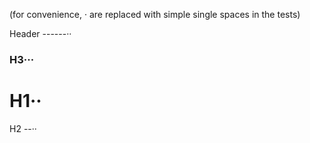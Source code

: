 (for convenience, · are replaced with
simple single spaces in the tests)

Header
------··

### H3···

H1··
=

H2
--··
